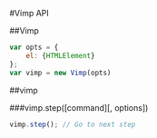#Vimp API

##Vimp

```javascript
var opts = {
	el: {HTMLElement}
};
var vimp = new Vimp(opts)
```


##vimp

###vimp.step([command][, options])

```javascript
vimp.step(); // Go to next step
```
